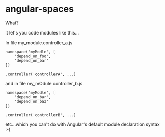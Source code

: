 angular-spaces
=====

What?

it let's you code modules like this...

In file my_module.controller_a.js

	namespace('myModle', [
		'depend_on_foo',
		'depend_on_bar'
	])

	.controller('controllerA', ...)


and in file my_mOdule.controller_b.js

	namespace('myModle', [
		'depend_on_bar',
		'depend_on_baz'
	])

	.controller('controllerB', ...)

etc...which you can't do with Angular's default module declaration syntax :-)


